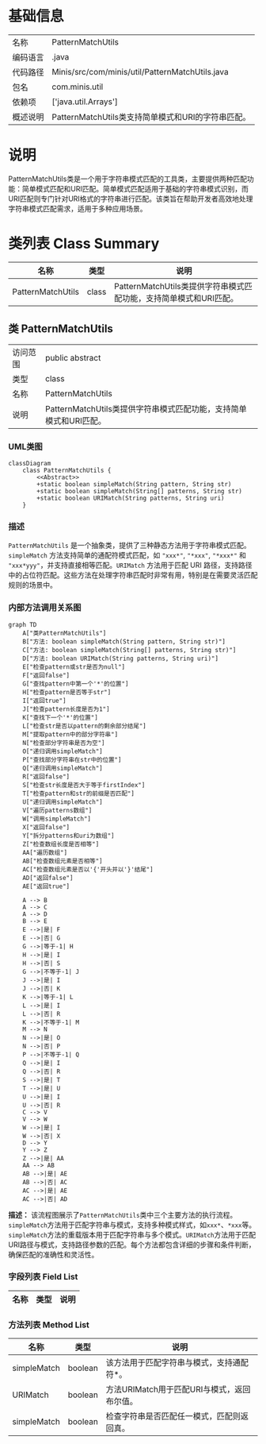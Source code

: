 # 基础信息

|      |      |
|------|------|
| 名称 | PatternMatchUtils |
| 编码语言 | .java |
| 代码路径 | Minis/src/com/minis/util/PatternMatchUtils.java |
| 包名 | com.minis.util |
| 依赖项 | ['java.util.Arrays'] |
| 概述说明 | PatternMatchUtils类支持简单模式和URI的字符串匹配。 |

# 说明

PatternMatchUtils类是一个用于字符串模式匹配的工具类，主要提供两种匹配功能：简单模式匹配和URI匹配。简单模式匹配适用于基础的字符串模式识别，而URI匹配则专门针对URI格式的字符串进行匹配。该类旨在帮助开发者高效地处理字符串模式匹配需求，适用于多种应用场景。

# 类列表 Class Summary

| 名称   | 类型  | 说明 |
|-------|------|-------------|
| PatternMatchUtils | class | PatternMatchUtils类提供字符串模式匹配功能，支持简单模式和URI匹配。 |



## 类 PatternMatchUtils

|      |      |
|------|------|
| 访问范围 | public abstract |
| 类型 | class |
| 名称 | PatternMatchUtils |
| 说明 | PatternMatchUtils类提供字符串模式匹配功能，支持简单模式和URI匹配。 |


### UML类图

```mermaid
classDiagram
    class PatternMatchUtils {
        <<Abstract>>
        +static boolean simpleMatch(String pattern, String str)
        +static boolean simpleMatch(String[] patterns, String str)
        +static boolean URIMatch(String patterns, String uri)
    }
```

### 描述
`PatternMatchUtils` 是一个抽象类，提供了三种静态方法用于字符串模式匹配。`simpleMatch` 方法支持简单的通配符模式匹配，如 `"xxx*"`, `"*xxx"`, `"*xxx*"` 和 `"xxx*yyy"`，并支持直接相等匹配。`URIMatch` 方法用于匹配 URI 路径，支持路径中的占位符匹配。这些方法在处理字符串匹配时非常有用，特别是在需要灵活匹配规则的场景中。


### 内部方法调用关系图

```mermaid
graph TD
    A["类PatternMatchUtils"]
    B["方法: boolean simpleMatch(String pattern, String str)"]
    C["方法: boolean simpleMatch(String[] patterns, String str)"]
    D["方法: boolean URIMatch(String patterns, String uri)"]
    E["检查pattern或str是否为null"]
    F["返回false"]
    G["查找pattern中第一个'*'的位置"]
    H["检查pattern是否等于str"]
    I["返回true"]
    J["检查pattern长度是否为1"]
    K["查找下一个'*'的位置"]
    L["检查str是否以pattern的剩余部分结尾"]
    M["提取pattern中的部分字符串"]
    N["检查部分字符串是否为空"]
    O["递归调用simpleMatch"]
    P["查找部分字符串在str中的位置"]
    Q["递归调用simpleMatch"]
    R["返回false"]
    S["检查str长度是否大于等于firstIndex"]
    T["检查pattern和str的前缀是否匹配"]
    U["递归调用simpleMatch"]
    V["遍历patterns数组"]
    W["调用simpleMatch"]
    X["返回false"]
    Y["拆分patterns和uri为数组"]
    Z["检查数组长度是否相等"]
    AA["遍历数组"]
    AB["检查数组元素是否相等"]
    AC["检查数组元素是否以'{'开头并以'}'结尾"]
    AD["返回false"]
    AE["返回true"]

    A --> B
    A --> C
    A --> D
    B --> E
    E -->|是| F
    E -->|否| G
    G -->|等于-1| H
    H -->|是| I
    H -->|否| S
    G -->|不等于-1| J
    J -->|是| I
    J -->|否| K
    K -->|等于-1| L
    L -->|是| I
    L -->|否| R
    K -->|不等于-1| M
    M --> N
    N -->|是| O
    N -->|否| P
    P -->|不等于-1| Q
    Q -->|是| I
    Q -->|否| R
    S -->|是| T
    T -->|是| U
    U -->|是| I
    U -->|否| R
    C --> V
    V --> W
    W -->|是| I
    W -->|否| X
    D --> Y
    Y --> Z
    Z -->|是| AA
    AA --> AB
    AB -->|是| AE
    AB -->|否| AC
    AC -->|是| AE
    AC -->|否| AD
```

**描述：** 该流程图展示了`PatternMatchUtils`类中三个主要方法的执行流程。`simpleMatch`方法用于匹配字符串与模式，支持多种模式样式，如`xxx*`、`*xxx`等。`simpleMatch`方法的重载版本用于匹配字符串与多个模式。`URIMatch`方法用于匹配URI路径与模式，支持路径参数的匹配。每个方法都包含详细的步骤和条件判断，确保匹配的准确性和灵活性。

### 字段列表 Field List

| 名称  | 类型  | 说明 |
|-------|-------|------|

### 方法列表 Method List

| 名称  | 类型  | 说明 |
|-------|-------|------|
| simpleMatch | boolean | 该方法用于匹配字符串与模式，支持通配符*。 |
| URIMatch | boolean | 方法URIMatch用于匹配URI与模式，返回布尔值。 |
| simpleMatch | boolean | 检查字符串是否匹配任一模式，匹配则返回真。 |




